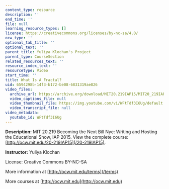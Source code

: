 ```yaml
---
content_type: resource
description: ''
end_time: ''
file: null
learning_resource_types: []
license: https://creativecommons.org/licenses/by-nc-sa/4.0/
ocw_type: ''
optional_tab_title: ''
optional_text: ''
parent_title: Yuliya Klochan's Project
parent_type: CourseSection
related_resources_text: ''
resource_index_text: ''
resourcetype: Video
start_time: ''
title: What Is A Fractal?
uid: 6594298b-14f3-b172-be08-6831319ae826
video_files:
  archive_url: https://archive.org/download/MIT20.219IAP15/MIT20_219IAP15_YK_SOL_What_Is_A_Fractal_360p.mp4
  video_captions_file: null
  video_thumbnail_file: https://img.youtube.com/vi/WFtTdf3I6Ug/default.jpg
  video_transcript_file: null
video_metadata:
  youtube_id: WFtTdf3I6Ug
---
```


**Description:** MIT 20.219 Becoming the Next Bill Nye: Writing and Hosting the Educational Show, IAP 2015. View the complete course: [http://ocw.mit.edu/20-219IAP15](/20-219IAP15).

**Instructor:** Yuliya Klochan

License: Creative Commons BY-NC-SA

More information at [http://ocw.mit.edu/terms](/terms)

More courses at [http://ocw.mit.edu](http://ocw.mit.edu)

